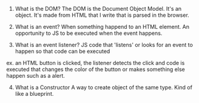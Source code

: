 1. What is the DOM?
The DOM is the Document Object Model.
It's an object.
It's made from HTML that I write that is parsed in the browser.

2. What is an event?
When something happend to an HTML element.
An opportunity to JS to be executed when the event happens.

3. What is an event listener?
JS code that 'listens' or looks for an event to happen so that code can be executed

ex. an HTML button is clicked, the listener detects the click and code is executed that changes the color of the button or makes something else happen such as a alert.

4. What is a Constructor
A way to create object of the same type. Kind of like a blueprint.